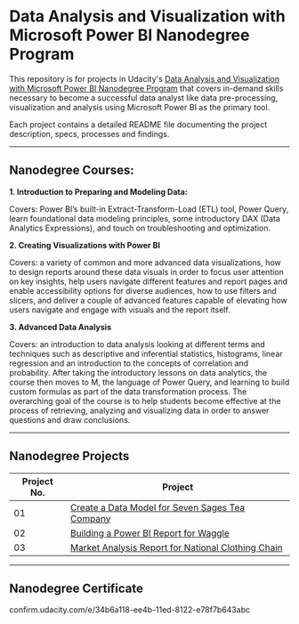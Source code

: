 # **Data Analysis and Visualization with Microsoft Power BI Nanodegree Program**

This repository is for projects in Udacity's [Data Analysis and Visualization with Microsoft Power BI Nanodegree Program](https://www.udacity.com/course/data-analysis-and-visualization-with-power-BI-nanodegree--nd331)
that covers in-demand skills necessary to become a successful data analyst like data pre-processing, visualization and analysis using Microsoft Power BI as the primary tool.

Each project contains a detailed README file documenting the project description, specs, processes and findings.
 
___
## Nanodegree Courses:

**1. Introduction to Preparing and Modeling Data:**

Covers: Power BI’s built-in Extract-Transform-Load (ETL) tool, Power Query, learn foundational data modeling principles, 
 some introductory DAX (Data Analytics Expressions), and touch on troubleshooting and optimization.

**2. Creating Visualizations with Power BI**

Covers: a variety of common and more advanced data visualizations, how to design reports around these data visuals in order to focus user attention on key insights, 
help users navigate different features and report pages and enable accessibility options for diverse audiences, how to use filters and slicers, and 
deliver a couple of advanced features capable of elevating how users navigate and engage with visuals and the report itself.


**3. Advanced Data Analysis**

Covers: an introduction to data analysis looking at different terms and techniques 
such as descriptive and inferential statistics, histograms, linear regression and an introduction to the concepts of correlation and probability. 
After taking the introductory lessons on data analytics, the course then moves to M, the language of Power Query, 
and learning to build custom formulas as part of the data transformation process. The overarching goal of the course is to help students 
become effective at the process of retrieving, analyzing and visualizing data in order to answer questions and draw conclusions.

___
## Nanodegree Projects

| Project No. | Project |
| ---		  | ----    |
| 01		  | [Create a Data Model for Seven Sages Tea Company](/01-Create-a-Data-Model-for-Seven-Sages-Brewing-Company/) 	|
| 02 		  | [Building a Power BI Report for Waggle](/02-Building-Power-BI-Report-for-Waggle/) 								|
| 03 		  | [Market Analysis Report for National Clothing Chain](/03-Market-Analysis-Report-for-National-Clothing-Chain/)	|
___

## Nanodegree Certificate
confirm.udacity.com/e/34b6a118-ee4b-11ed-8122-e78f7b643abc
